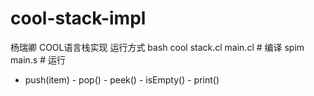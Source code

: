 # cool-stack-impl
杨瑞卿
COOL语言栈实现
运行方式
bash
cool stack.cl main.cl # 编译
spim main.s # 运行
- push(item)  - pop()  - peek()  - isEmpty()  - print()
